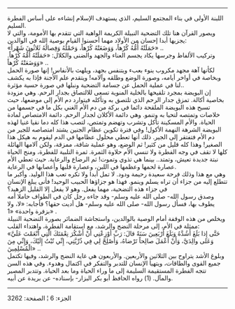 ------------------------------------------------------------------------

اللبنة الأولى في بناء المجتمع السليم، الذي يستهدف الإسلام إنشاءه على
أساس الفطرة السليم.  
ويصور القرآن هنا تلك التضحية النبيلة الكريمة الواهبة التي تتقدم بها
الأمومة، والتي لا يجزيها أبدا إحسان من الأولاد مهما أحسنوا القيام بوصية
الله في الوالدين:  
«حَمَلَتْهُ أُمُّهُ كُرْهاً، وَوَضَعَتْهُ كُرْهاً، وَحَمْلُهُ وَفِصالُهُ ثَلاثُونَ شَهْراً» ..  
وتركيب الألفاظ وجرسها يكاد يجسم العناء والجهد والضنى والكلال: «حَمَلَتْهُ أُمُّهُ
كُرْهاً. وَوَضَعَتْهُ كُرْهاً» ..  
لكأنها آهة مجهد مكروب ينوء بعبء ويتنفس بجهد، ويلهث بالأنفاس! إنها صورة
الحمل وبخاصة في أواخر أيامه، وصورة الوضع وطلقه وآلامه! ويتقدم علم الأجنة
فإذا به يكشف لنا في عملية الحمل عن جسامة التضحية ونبلها في صورة حسية
مؤثرة..  
إن البويضة بمجرد تلقيحها بالخلية المنوية تسعى للالتصاق بجدار الرحم. وهي
مزودة بخاصية أكالة. تمزق جدار الرحم الذي تلتصق به وتأكله فيتوارد دم الأم
إلى موضعها، حيث تسبح هذه البويضة الملقحة دائما في بركة من دم الأم الغني
بكل ما في جسمها من خلاصات وتمتصه لتحيا به وتنمو. وهي دائمة الأكلان لجدار
الرحم. دائمة الامتصاص لمادة الحياة. والأم المسكينة تأكل وتشرب وتهضم
وتمتص، لتصب هذا كله دما نقيا غنيا لهذه البويضة الشرهة النهمة الأكول! وفي
فترة تكوين عظام الجنين يشتد امتصاصه للجير من دم الأم فتفتقر إلى الجير.
ذلك أنها تعطي محلول عظامها في الدم ليقوم به هيكل هذا الصغير! وهذا كله
قليل من كثير! ثم الوضع، وهو عملية شاقة، ممزقة، ولكن آلامها الهائلة كلها
لا تقف في وجه الفطرة ولا تنسي الأم حلاوة الثمرة. ثمرة التلبية للفطرة،
ومنح الحياة نبتة جديدة تعيش، وتمتد.. بينما هي تذوي وتموت! ثم الرضاع
والرعاية. حيث تعطي الأم عصارة لحمها وعظمها في اللبن، وعصارة قلبها
وأعصابها في الرعاية.  
وهي مع هذا وذلك فرحة سعيدة رحيمة ودود. لا تمل أبدا ولا تكره تعب هذا
الوليد. وأكبر ما تتطلع إليه من جزاء أن تراه يسلم وينمو. فهذا هو جزاؤها
الحبيب الوحيد! فأنى يبلغ الإنسان في جزاء هذه التضحية، مهما يفعل. وهو لا
يفعل إلا القليل الزهيد؟  
وصدق رسول الله- صلى الله عليه وسلم- وقد جاءه رجل كان في الطواف حاملا أمه
يطوف بها، فسأل رسول الله- صلى الله عليه وسلم- هل أديت حقها؟ فأجابه: «لا،
ولا بزفرة واحدة» «1» .  
ويخلص من هذه الوقفة أمام الوصية بالوالدين، واستجاشة الضمائر بصورة
التضحية النبيلة ممثلة في الأم، إلى مرحلة النضج والرشد، مع استقامة
الفطرة، واهتداء القلب:  
«حَتَّى إِذا بَلَغَ أَشُدَّهُ وَبَلَغَ أَرْبَعِينَ سَنَةً قالَ: رَبِّ أَوْزِعْنِي أَنْ أَشْكُرَ نِعْمَتَكَ الَّتِي
أَنْعَمْتَ عَلَيَّ وَعَلى والِدَيَّ، وَأَنْ أَعْمَلَ صالِحاً تَرْضاهُ، وَأَصْلِحْ لِي فِي ذُرِّيَّتِي، إِنِّي تُبْتُ
إِلَيْكَ، وَإِنِّي مِنَ الْمُسْلِمِينَ» ..  
وبلوغ الأشد يتراوح بين الثلاثين والأربعين. والأربعون هي غاية النضج
والرشد، وفيها تكتمل جميع القوى والطاقات، ويتهيأ الإنسان للتدبر والتفكر
في اكتمال وهدوء. وفي هذه السن تتجه الفطرة المستقيمة السليمة إلى ما وراء
الحياة وما بعد الحياة. وتتدبر المصير والمآل. (1) رواه الحافظ أبو بكر
البزار- بإسناده- عن بريدة عن أبيه.

------------------------------------------------------------------------

الجزء: 6 ¦ الصفحة: 3262
